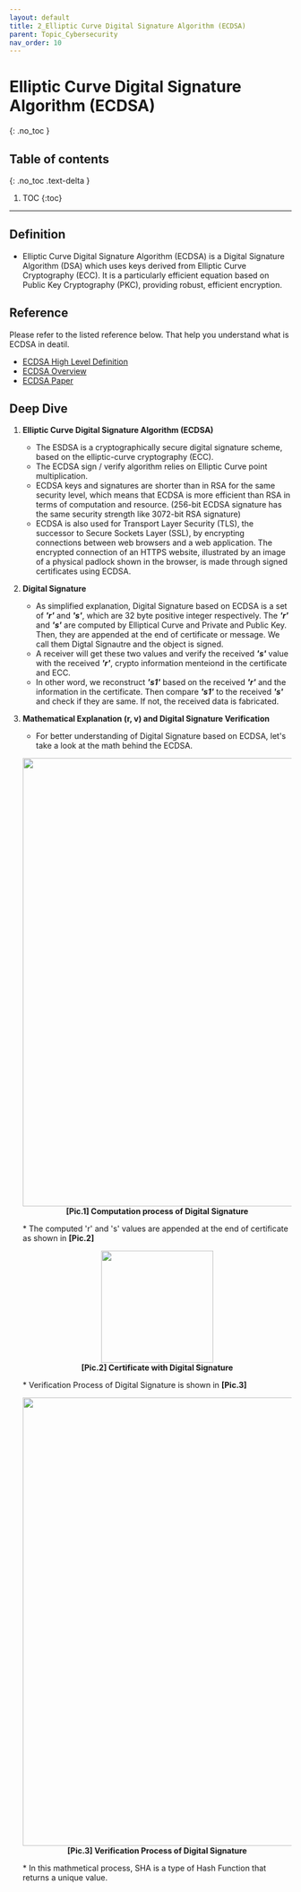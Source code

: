 ```yaml
---
layout: default
title: 2_Elliptic Curve Digital Signature Algorithm (ECDSA)
parent: Topic_Cybersecurity
nav_order: 10
---
```


# Elliptic Curve Digital Signature Algorithm (ECDSA)
{: .no_toc }

## Table of contents
{: .no_toc .text-delta }

1. TOC
{:toc}

---

## Definition
* Elliptic Curve Digital Signature Algorithm (ECDSA) is a Digital Signature Algorithm (DSA) which uses keys derived from Elliptic Curve Cryptography (ECC). It is a particularly efficient equation based on Public Key Cryptography (PKC), providing robust, efficient encryption.

## Reference
Please refer to the listed reference below. That help you understand what is ECDSA in deatil.
- [ECDSA High Level Definition]
- [ECDSA Overview]
- [ECDSA Paper]

## Deep Dive
1. <b> Elliptic Curve Digital Signature Algorithm (ECDSA) </b>
   * The ESDSA is a cryptographically secure digital signature scheme, based on the elliptic-curve cryptography (ECC).
   * The ECDSA sign / verify algorithm relies on Elliptic Curve point multiplication.
   * ECDSA keys and signatures are shorter than in RSA for the same security level, which means that ECDSA is more efficient than RSA in terms of computation and resource. (256-bit ECDSA signature has the same security strength like 3072-bit RSA signature)
   * ECDSA is also used for Transport Layer Security (TLS), the successor to Secure Sockets Layer (SSL), by encrypting connections between web browsers and a web application. The encrypted connection of an HTTPS website, illustrated by an image of a physical padlock shown in the browser, is made through signed certificates using ECDSA.

2. <b> Digital Signature </b>
   * As simplified explanation, Digital Signature based on ECDSA is a set of <b>_'r'_</b> and <b>_'s'_</b>, which are 32 byte positive integer respectively. The <b>_'r'_</b> and <b>_'s'_</b> are computed by Elliptical Curve and Private and Public Key. Then, they are appended at the end of certificate or message. We call them Digtal Signautre and the object is signed.
   * A receiver will get these two values and verify the received <b>_'s'_</b> value with the received <b>_'r'_</b>, crypto information menteiond in the certificate and ECC.
   * In other word, we reconstruct <b>_'s1'_</b> based on the received <b>_'r'_</b> and the information in the certificate. Then compare <b>_'s1'_</b> to the received <b>_'s'_</b> and check if they are same. If not, the received data is fabricated.

3. <b> Mathematical Explanation (r, v) and Digital Signature Verification </b>
   * For better understanding of Digital Signature based on ECDSA, let's take a look at the math behind the ECDSA.
    <p align="center">
    <img src="../../../asset/images/Math1.JPG" width="800"/>
    <br><b>[Pic.1] Computation process of Digital Signature</b></p> 
   * The computed 'r' and 's' values are appended at the end of certificate as shown in <b>[Pic.2]</b>
    <p align="center">
    <img src="../../../asset/images/Math2.JPG" width="200"/>
    <br><b>[Pic.2] Certificate with Digital Signature</b></p> 
   * Verification Process of Digital Signature is shown in <b>[Pic.3]</b>
    <p align="center">
    <img src="../../../asset/images/Math3.JPG" width="800"/>
    <br><b>[Pic.3] Verification Process of Digital Signature</b></p> 
   * In this mathmetical process, SHA is a type of Hash Function that returns a unique value.

[ECDSA High Level Definition]:https://www.hypr.com/security-encyclopedia/elliptic-curve-digital-signature-algorithm
[ECDSA Overview]:https://cryptobook.nakov.com/digital-signatures/ecdsa-sign-verify-messages
[ECDSA Paper]:https://csrc.nist.gov/csrc/media/events/workshop-on-elliptic-curve-cryptography-standards/documents/papers/session6-adalier-mehmet.pdf